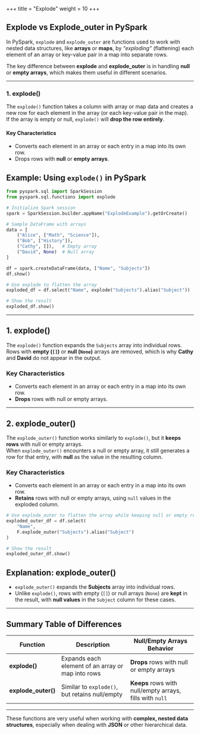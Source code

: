 +++
title = "Explode"
weight = 10
+++

## Explode vs Explode_outer in PySpark

In PySpark, `explode` and `explode_outer` are functions used to work with nested data structures, like **arrays** or **maps**, by *“exploding”* (flattening) each element of an array or key-value pair in a map into separate rows.  

The key difference between **explode** and **explode_outer** is in handling **null** or **empty arrays**, which makes them useful in different scenarios.

---

### 1. explode()

The `explode()` function takes a column with array or map data and creates a new row for each element in the array (or each key-value pair in the map).  
If the array is empty or null, `explode()` will **drop the row entirely**.

#### Key Characteristics
- Converts each element in an array or each entry in a map into its own row.
- Drops rows with **null** or **empty arrays**.


## Example: Using `explode()` in PySpark

```python
from pyspark.sql import SparkSession
from pyspark.sql.functions import explode

# Initialize Spark session
spark = SparkSession.builder.appName("ExplodeExample").getOrCreate()

# Sample DataFrame with arrays
data = [
    ("Alice", ["Math", "Science"]),
    ("Bob", ["History"]),
    ("Cathy", []),   # Empty array
    ("David", None)  # Null array
]

df = spark.createDataFrame(data, ["Name", "Subjects"])
df.show()

# Use explode to flatten the array
exploded_df = df.select("Name", explode("Subjects").alias("Subject"))

# Show the result
exploded_df.show()
```


---

## 1. explode()

The `explode()` function expands the `Subjects` array into individual rows.  
Rows with **empty (`[]`)** or **null (`None`)** arrays are removed, which is why **Cathy** and **David** do not appear in the output.

### Key Characteristics
- Converts each element in an array or each entry in a map into its own row.
- **Drops** rows with null or empty arrays.

---

## 2. explode_outer()

The `explode_outer()` function works similarly to `explode()`, but it **keeps rows** with null or empty arrays.  
When `explode_outer()` encounters a null or empty array, it still generates a row for that entry, with **null** as the value in the resulting column.

### Key Characteristics
- Converts each element in an array or each entry in a map into its own row.
- **Retains** rows with null or empty arrays, using `null` values in the exploded column.


```python
# Use explode_outer to flatten the array while keeping null or empty rows
exploded_outer_df = df.select(
    "Name",
    F.explode_outer("Subjects").alias("Subject")
)

# Show the result
exploded_outer_df.show()
```


## Explanation: explode_outer()

- `explode_outer()` expands the **Subjects** array into individual rows.  
- Unlike `explode()`, rows with empty (`[]`) or null arrays (`None`) are **kept** in the result, with **null values** in the `Subject` column for these cases.

---

## Summary Table of Differences

| Function           | Description                                         | Null/Empty Arrays Behavior                |
|--------------------|-----------------------------------------------------|-------------------------------------------|
| **explode()**      | Expands each element of an array or map into rows   | **Drops** rows with null or empty arrays  |
| **explode_outer()**| Similar to `explode()`, but retains null/empty      | **Keeps** rows with null/empty arrays, fills with `null` |

---

These functions are very useful when working with **complex, nested data structures**, especially when dealing with **JSON** or other hierarchical data.
